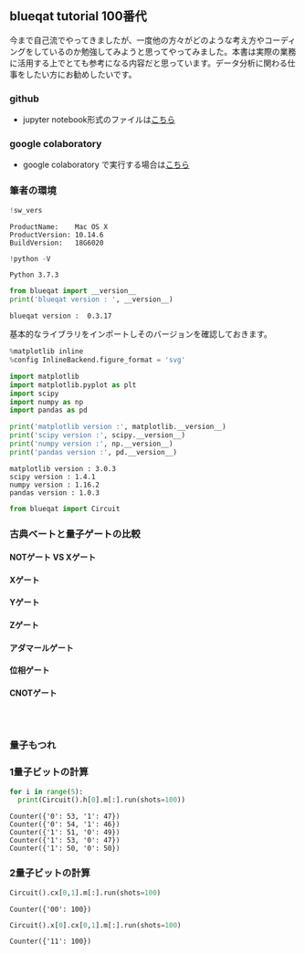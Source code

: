 
## blueqat tutorial 100番代

今まで自己流でやってきましたが、一度他の方々がどのような考え方やコーディングをしているのか勉強してみようと思ってやってみました。本書は実際の業務に活用する上でとても参考になる内容だと思っています。データ分析に関わる仕事をしたい方にお勧めしたいです。

### github
- jupyter notebook形式のファイルは[こちら](https://github.com/hiroshi0530/wa-src/blob/master/ml/data100/05/05_nb.ipynb)

### google colaboratory
- google colaboratory で実行する場合は[こちら](https://colab.research.google.com/github/hiroshi0530/wa-src/blob/master/ml/data100/05/05_nb.ipynb)

### 筆者の環境


```python
!sw_vers
```

    ProductName:	Mac OS X
    ProductVersion:	10.14.6
    BuildVersion:	18G6020



```python
!python -V
```

    Python 3.7.3



```python
from blueqat import __version__
print('blueqat version : ', __version__)
```

    blueqat version :  0.3.17


基本的なライブラリをインポートしそのバージョンを確認しておきます。


```python
%matplotlib inline
%config InlineBackend.figure_format = 'svg'

import matplotlib
import matplotlib.pyplot as plt
import scipy
import numpy as np
import pandas as pd

print('matplotlib version :', matplotlib.__version__)
print('scipy version :', scipy.__version__)
print('numpy version :', np.__version__)
print('pandas version :', pd.__version__)
```

    matplotlib version : 3.0.3
    scipy version : 1.4.1
    numpy version : 1.16.2
    pandas version : 1.0.3



```python
from blueqat import Circuit
```



### 古典ベートと量子ゲートの比較

#### NOTゲート VS Xゲート

#### Xゲート

#### Yゲート

#### Zゲート

#### アダマールゲート

#### 位相ゲート

#### CNOTゲート


```python

```


```python

```


```python

```

### 量子もつれ

### 1量子ビットの計算


```python
for i in range(5):
  print(Circuit().h[0].m[:].run(shots=100))
```

    Counter({'0': 53, '1': 47})
    Counter({'0': 54, '1': 46})
    Counter({'1': 51, '0': 49})
    Counter({'1': 53, '0': 47})
    Counter({'1': 50, '0': 50})


### 2量子ビットの計算


```python
Circuit().cx[0,1].m[:].run(shots=100)
```




    Counter({'00': 100})




```python
Circuit().x[0].cx[0,1].m[:].run(shots=100)
```




    Counter({'11': 100})




```python

```


```python

```


```python

```
